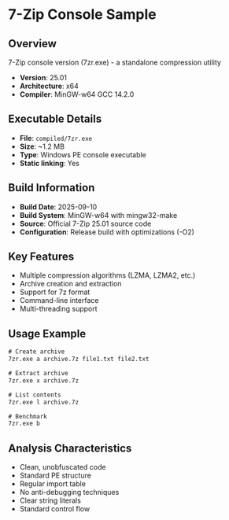 # 7-Zip Console Sample

## Overview
7-Zip console version (7zr.exe) - a standalone compression utility
- **Version**: 25.01
- **Architecture**: x64
- **Compiler**: MinGW-w64 GCC 14.2.0

## Executable Details
- **File**: `compiled/7zr.exe`
- **Size**: ~1.2 MB
- **Type**: Windows PE console executable
- **Static linking**: Yes

## Build Information
- **Build Date**: 2025-09-10
- **Build System**: MinGW-w64 with mingw32-make
- **Source**: Official 7-Zip 25.01 source code
- **Configuration**: Release build with optimizations (-O2)

## Key Features
- Multiple compression algorithms (LZMA, LZMA2, etc.)
- Archive creation and extraction
- Support for 7z format
- Command-line interface
- Multi-threading support

## Usage Example
```cmd
# Create archive
7zr.exe a archive.7z file1.txt file2.txt

# Extract archive
7zr.exe x archive.7z

# List contents
7zr.exe l archive.7z

# Benchmark
7zr.exe b
```

## Analysis Characteristics
- Clean, unobfuscated code
- Standard PE structure
- Regular import table
- No anti-debugging techniques
- Clear string literals
- Standard control flow